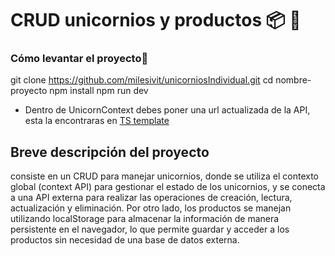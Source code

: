 # CRUD unicornios y productos 📦 🦄

### Cómo levantar el proyecto🤔
git clone https://github.com/milesivit/unicorniosIndividual.git
cd nombre-proyecto
npm install
npm run dev

- Dentro de UnicornContext debes poner una url actualizada de la API, esta la encontraras en [TS template](https://crudcrud.com/)

## Breve descripción del proyecto 
consiste en un CRUD para manejar unicornios, donde se utiliza el contexto global (context API) para gestionar el estado de los unicornios, y se conecta a una API externa para realizar las operaciones de creación, lectura, actualización y eliminación. Por otro lado, los productos se manejan utilizando localStorage para almacenar la información de manera persistente en el navegador, lo que permite guardar y acceder a los productos sin necesidad de una base de datos externa.
